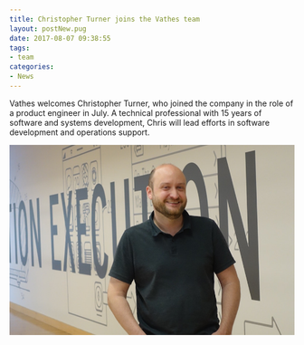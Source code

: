 ```yaml
---
title: Christopher Turner joins the Vathes team
layout: postNew.pug
date: 2017-08-07 09:38:55
tags:
- team
categories: 
- News
---
```

Vathes welcomes Christopher Turner, who joined the company in the role of a product engineer in July. A technical professional with 15 years of software and systems development, Chris will lead efforts in software development and operations support.

![alt text](./static/posts/Welcome-Chris/welcomeChris.jpg "Chris at TMCx")

<!-- more -->